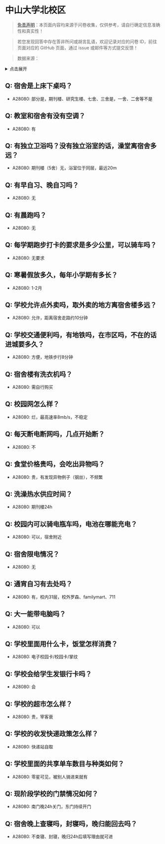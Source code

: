 # 中山大学北校区

> [免责声明](https://colleges.chat/#_3)：本页面内容均来源于问卷收集，仅供参考，请自行确定信息准确性和真实性！

> 若您发现回答中存在答非所问或胡言乱语，欢迎记录对应的问卷 ID，前往页面对应的 GitHub 页面，通过 issue 或邮件等方式提交反馈！

> 数据来源：

<details><summary>点击展开</summary>
<ul>
<li>A28080: 匿名 (2025 年 05 月)</li>
</ul>
</details>

## Q: 宿舍是上床下桌吗？

- A28080: 部分是，期刊楼、研究生楼、七舍、三舍是，一舍、二舍等不是

## Q: 教室和宿舍有没有空调？

- A28080: 有

## Q: 有独立卫浴吗？没有独立浴室的话，澡堂离宿舍多远？

- A28080: 期刊楼（5舍）无，浴室位于同层，最远20m

## Q: 有早自习、晚自习吗？

- A28080: 无

## Q: 有晨跑吗？

- A28080: 无

## Q: 每学期跑步打卡的要求是多少公里，可以骑车吗？

- A28080: 无要求

## Q: 寒暑假放多久，每年小学期有多长？

- A28080: 1-2月

## Q: 学校允许点外卖吗，取外卖的地方离宿舍楼多远？

- A28080: 允许，距离宿舍走路约10分钟

## Q: 学校交通便利吗，有地铁吗，在市区吗，不在的话进城要多久？

- A28080: 方便，地铁步行8分钟

## Q: 宿舍楼有洗衣机吗？

- A28080: 需自行购买

## Q: 校园网怎么样？

- A28080: 烂，最高速率8mb/s，不稳定

## Q: 每天断电断网吗，几点开始断？

- A28080: 不

## Q: 食堂价格贵吗，会吃出异物吗？

- A28080: 贵，有发现异物例子（钢丝），不频繁

## Q: 洗澡热水供应时间？

- A28080: 期刊楼24h

## Q: 校园内可以骑电瓶车吗，电池在哪能充电？

- A28080: 可以，宿舍附近

## Q: 宿舍限电情况？

- A28080: 无

## Q: 通宵自习有去处吗？

- A28080: 有，校内31层，校外罗森、familymart、711

## Q: 大一能带电脑吗？

- A28080: 可以

## Q: 学校里面用什么卡，饭堂怎样消费？

- A28080: 电子校园卡/校园卡/掌纹

## Q: 学校会给学生发银行卡吗？

- A28080: 会

## Q: 学校的超市怎么样？

- A28080: 贵，宰客衰

## Q: 学校的收发快递政策怎么样？

- A28080: 快递站自取

## Q: 学校里面的共享单车数目与种类如何？

- A28080: 零星可见，被别人骑进来就有

## Q: 现阶段学校的门禁情况如何？

- A28080: 南门晚24h关门，东门持续开门

## Q: 宿舍晚上查寝吗，封寝吗，晚归能回去吗？

- A28080: 不查寝、封寝，晚归24h后填写理由就可进

